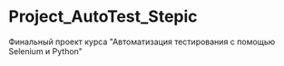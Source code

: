 # Project_AutoTest_Stepic
Финальный проект курса "Автоматизация тестирования с помощью Selenium и Python"
